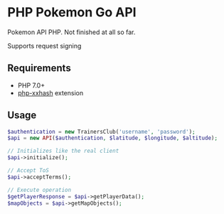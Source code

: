 # PHP Pokemon Go API
Pokemon API PHP.
Not finished at all so far.

Supports request signing

## Requirements

- PHP 7.0+
- [php-xxhash](https://github.com/MatthewKingDev/php-xxhash) extension

## Usage
```php
$authentication = new TrainersClub('username', 'password');
$api = new API($authentication, $latitude, $longitude, $altitude);

// Initializes like the real client
$api->initialize();

// Accept ToS
$api->acceptTerms();

// Execute operation
$getPlayerResponse = $api->getPlayerData();
$mapObjects = $api->getMapObjects();
```
